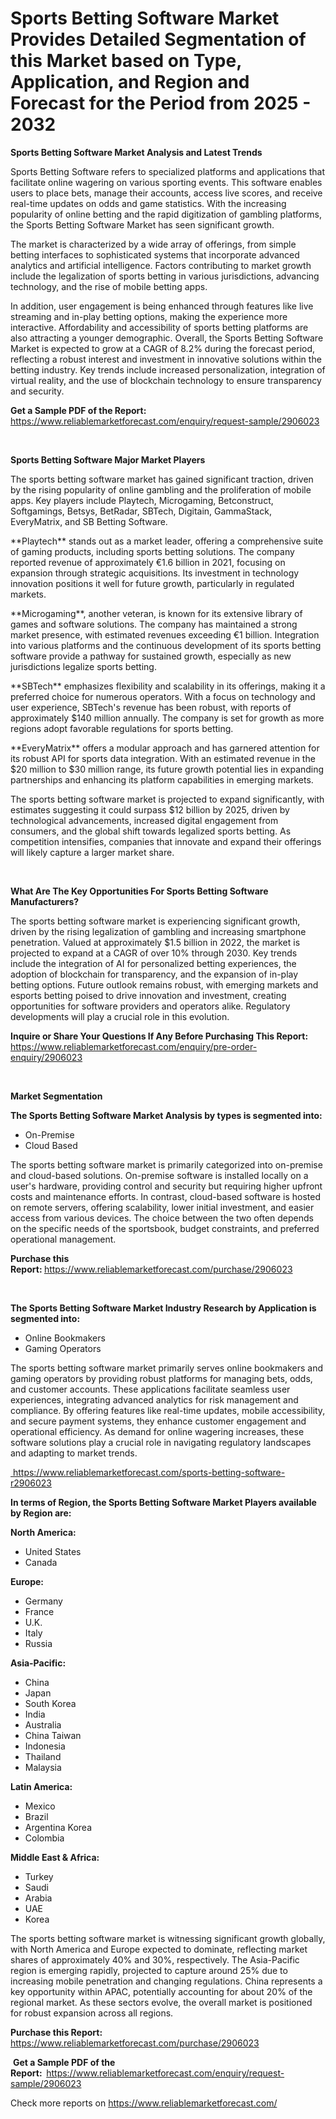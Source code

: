 <p><h1>Sports Betting Software Market Provides Detailed Segmentation of this Market based on Type, Application, and Region and Forecast for the Period from 2025 - 2032</h1></p><p><strong>Sports Betting Software Market Analysis and Latest Trends</strong></p>
<p><p>Sports Betting Software refers to specialized platforms and applications that facilitate online wagering on various sporting events. This software enables users to place bets, manage their accounts, access live scores, and receive real-time updates on odds and game statistics. With the increasing popularity of online betting and the rapid digitization of gambling platforms, the Sports Betting Software Market has seen significant growth.</p><p>The market is characterized by a wide array of offerings, from simple betting interfaces to sophisticated systems that incorporate advanced analytics and artificial intelligence. Factors contributing to market growth include the legalization of sports betting in various jurisdictions, advancing technology, and the rise of mobile betting apps. </p><p>In addition, user engagement is being enhanced through features like live streaming and in-play betting options, making the experience more interactive. Affordability and accessibility of sports betting platforms are also attracting a younger demographic. Overall, the Sports Betting Software Market is expected to grow at a CAGR of 8.2% during the forecast period, reflecting a robust interest and investment in innovative solutions within the betting industry. Key trends include increased personalization, integration of virtual reality, and the use of blockchain technology to ensure transparency and security.</p></p>
<p><strong>Get a Sample PDF of the Report:&nbsp;</strong> <a href="https://www.reliablemarketforecast.com/enquiry/request-sample/2906023?utm_campaign=2810&utm_medium=2&utm_source=Github&utm_content=ia&utm_term=12032025&utm_id=sports-betting-software">https://www.reliablemarketforecast.com/enquiry/request-sample/2906023</a></p>
<p>&nbsp;</p>
<p><strong>Sports Betting Software Major Market Players</strong></p>
<p><p>The sports betting software market has gained significant traction, driven by the rising popularity of online gambling and the proliferation of mobile apps. Key players include Playtech, Microgaming, Betconstruct, Softgamings, Betsys, BetRadar, SBTech, Digitain, GammaStack, EveryMatrix, and SB Betting Software.</p><p>**Playtech** stands out as a market leader, offering a comprehensive suite of gaming products, including sports betting solutions. The company reported revenue of approximately €1.6 billion in 2021, focusing on expansion through strategic acquisitions. Its investment in technology innovation positions it well for future growth, particularly in regulated markets.</p><p>**Microgaming**, another veteran, is known for its extensive library of games and software solutions. The company has maintained a strong market presence, with estimated revenues exceeding €1 billion. Integration into various platforms and the continuous development of its sports betting software provide a pathway for sustained growth, especially as new jurisdictions legalize sports betting.</p><p>**SBTech** emphasizes flexibility and scalability in its offerings, making it a preferred choice for numerous operators. With a focus on technology and user experience, SBTech's revenue has been robust, with reports of approximately $140 million annually. The company is set for growth as more regions adopt favorable regulations for sports betting.</p><p>**EveryMatrix** offers a modular approach and has garnered attention for its robust API for sports data integration. With an estimated revenue in the $20 million to $30 million range, its future growth potential lies in expanding partnerships and enhancing its platform capabilities in emerging markets.</p><p>The sports betting software market is projected to expand significantly, with estimates suggesting it could surpass $12 billion by 2025, driven by technological advancements, increased digital engagement from consumers, and the global shift towards legalized sports betting. As competition intensifies, companies that innovate and expand their offerings will likely capture a larger market share.</p></p>
<p>&nbsp;</p>
<p><strong>What Are The Key Opportunities For Sports Betting Software Manufacturers?</strong></p>
<p><p>The sports betting software market is experiencing significant growth, driven by the rising legalization of gambling and increasing smartphone penetration. Valued at approximately $1.5 billion in 2022, the market is projected to expand at a CAGR of over 10% through 2030. Key trends include the integration of AI for personalized betting experiences, the adoption of blockchain for transparency, and the expansion of in-play betting options. Future outlook remains robust, with emerging markets and esports betting poised to drive innovation and investment, creating opportunities for software providers and operators alike. Regulatory developments will play a crucial role in this evolution.</p></p>
<p><strong>Inquire or Share Your Questions If Any Before Purchasing This Report:</strong> <a href="https://www.reliablemarketforecast.com/enquiry/pre-order-enquiry/2906023?utm_campaign=2810&utm_medium=2&utm_source=Github&utm_content=ia&utm_term=12032025&utm_id=sports-betting-software">https://www.reliablemarketforecast.com/enquiry/pre-order-enquiry/2906023</a></p>
<p>&nbsp;</p>
<p><strong>Market Segmentation</strong></p>
<p><strong>The Sports Betting Software Market Analysis by types is segmented into:</strong></p>
<p><ul><li>On-Premise</li><li>Cloud Based</li></ul></p>
<p><p>The sports betting software market is primarily categorized into on-premise and cloud-based solutions. On-premise software is installed locally on a user's hardware, providing control and security but requiring higher upfront costs and maintenance efforts. In contrast, cloud-based software is hosted on remote servers, offering scalability, lower initial investment, and easier access from various devices. The choice between the two often depends on the specific needs of the sportsbook, budget constraints, and preferred operational management.</p></p>
<p><strong>Purchase this Report:&nbsp;</strong><a href="https://www.reliablemarketforecast.com/purchase/2906023?utm_campaign=2810&utm_medium=2&utm_source=Github&utm_content=ia&utm_term=12032025&utm_id=sports-betting-software">https://www.reliablemarketforecast.com/purchase/2906023</a></p>
<p>&nbsp;</p>
<p><strong>The Sports Betting Software Market Industry Research by Application is segmented into:</strong></p>
<p><ul><li>Online Bookmakers</li><li>Gaming Operators</li></ul></p>
<p><p>The sports betting software market primarily serves online bookmakers and gaming operators by providing robust platforms for managing bets, odds, and customer accounts. These applications facilitate seamless user experiences, integrating advanced analytics for risk management and compliance. By offering features like real-time updates, mobile accessibility, and secure payment systems, they enhance customer engagement and operational efficiency. As demand for online wagering increases, these software solutions play a crucial role in navigating regulatory landscapes and adapting to market trends.</p></p>
<p><a href="https://www.reliablemarketforecast.com/sports-betting-software-r2906023?utm_campaign=2810&utm_medium=2&utm_source=Github&utm_content=ia&utm_term=12032025&utm_id=sports-betting-software">&nbsp;https://www.reliablemarketforecast.com/sports-betting-software-r2906023</a></p>
<p><strong>In terms of Region, the Sports Betting Software Market Players available by Region are:</strong></p>
<p>
    <p> <strong> North America: </strong>
        <ul>
            <li>United States</li>
            <li>Canada</li>
        </ul>
        </p> 
    <p> <strong> Europe: </strong>
        <ul>
            <li>Germany</li>
            <li>France</li>
            <li>U.K.</li>
            <li>Italy</li>
            <li>Russia</li>
        </ul>
        </p> 
    <p> <strong> Asia-Pacific: </strong>
        <ul>
            <li>China</li>
            <li>Japan</li>
            <li>South Korea</li>
            <li>India</li>
            <li>Australia</li>
            <li>China Taiwan</li>
            <li>Indonesia</li>
            <li>Thailand</li>
            <li>Malaysia</li>
        </ul>
        </p> 
    <p> <strong> Latin America: </strong>
        <ul>
            <li>Mexico</li>
            <li>Brazil</li>
            <li>Argentina Korea</li>
            <li>Colombia</li>
        </ul>
        </p> 
    <p> <strong> Middle East & Africa: </strong>
        <ul>
            <li>Turkey</li>
            <li>Saudi</li>
            <li>Arabia</li>
            <li>UAE</li>
            <li>Korea</li>
        </ul>
    </p>
    </p>
<p><p>The sports betting software market is witnessing significant growth globally, with North America and Europe expected to dominate, reflecting market shares of approximately 40% and 30%, respectively. The Asia-Pacific region is emerging rapidly, projected to capture around 25% due to increasing mobile penetration and changing regulations. China represents a key opportunity within APAC, potentially accounting for about 20% of the regional market. As these sectors evolve, the overall market is positioned for robust expansion across all regions.</p></p>
<p><strong>Purchase this Report: </strong><a href="https://www.reliablemarketforecast.com/purchase/2906023?utm_campaign=2810&utm_medium=2&utm_source=Github&utm_content=ia&utm_term=12032025&utm_id=sports-betting-software">https://www.reliablemarketforecast.com/purchase/2906023</a></p>
<p>&nbsp;<strong>Get a Sample PDF of the Report:&nbsp;&nbsp;</strong><a href="https://www.reliablemarketforecast.com/enquiry/request-sample/2906023?utm_campaign=2810&utm_medium=2&utm_source=Github&utm_content=ia&utm_term=12032025&utm_id=sports-betting-software">https://www.reliablemarketforecast.com/enquiry/request-sample/2906023</a></p>
<p><strong></strong></p>
<p>Check more reports on <a href="https://www.reliablemarketforecast.com/?utm_campaign=2810&utm_medium=2&utm_source=Github&utm_content=ia&utm_term=12032025&utm_id=sports-betting-software">https://www.reliablemarketforecast.com/</a></p>